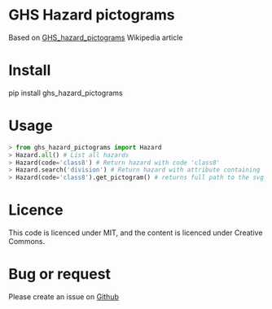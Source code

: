 # GHS Hazard pictograms

Based on [GHS_hazard_pictograms](https://en.wikipedia.org/wiki/GHS_hazard_pictograms) Wikipedia article

# Install 

pip install ghs_hazard_pictograms

# Usage

```python
> from ghs_hazard_pictograms import Hazard
> Hazard.all() # List all hazards
> Hazard(code='class8') # Return hazard with code 'class8'
> Hazard.search('division') # Return hazard with attribute containing 'division' case insesitive
> Hazard(code='class8').get_pictogram() # returns full path to the svg file
```

# Licence

This code is licenced under MIT, and the content is licenced under Creative Commons.

# Bug or request

Please create an issue on [Github](https://github.com/fmeurou/ghs_hazard_pictograms)